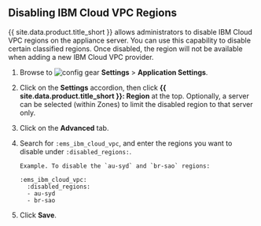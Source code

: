 ## Disabling IBM Cloud VPC Regions

{{ site.data.product.title_short }} allows administrators to disable IBM Cloud
VPC regions on the appliance server. You can use this capability to disable
certain classified regions. Once disabled, the region will not be available
when adding a new IBM Cloud VPC provider.

1.  Browse to ![config gear](../../images/config-gear.png) **Settings** > **Application Settings**.

2.  Click on the **Settings** accordion, then click **{{ site.data.product.title_short }}: Region** at the top.
    Optionally, a server can be selected (within Zones) to limit the disabled
    region to that server only.

3.  Click on the **Advanced** tab.

4.  Search for `:ems_ibm_cloud_vpc`, and enter the regions you want to disable
    under `:disabled_regions:`.

        Example. To disable the `au-syd` and `br-sao` regions:

        :ems_ibm_cloud_vpc:
          :disabled_regions:
          - au-syd
          - br-sao

5.  Click **Save**.
